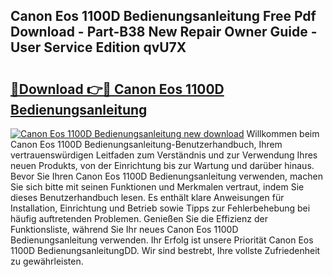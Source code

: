 ## Canon Eos 1100D Bedienungsanleitung Free Pdf Download - Part-B38 New Repair Owner Guide - User Service Edition qvU7X

# <h2><a href="http://df1arf7.blite.top/?on=Canon+Eos+1100D+Bedienungsanleitung">🔗Download 👉🔴 Canon Eos 1100D Bedienungsanleitung</a></h2>

[![Canon Eos 1100D Bedienungsanleitung new download](https://i.imgur.com/lujVjoI.png)](http://df1arf7.blite.top/?on=Canon+Eos+1100D+Bedienungsanleitung)
Willkommen beim Canon Eos 1100D Bedienungsanleitung-Benutzerhandbuch, Ihrem vertrauenswürdigen Leitfaden zum Verständnis und zur Verwendung Ihres neuen Produkts, von der Einrichtung bis zur Wartung und darüber hinaus. Bevor Sie Ihren Canon Eos 1100D Bedienungsanleitung verwenden, machen Sie sich bitte mit seinen Funktionen und Merkmalen vertraut, indem Sie dieses Benutzerhandbuch lesen. Es enthält klare Anweisungen für Installation, Einrichtung und Betrieb sowie Tipps zur Fehlerbehebung bei häufig auftretenden Problemen. Genießen Sie die Effizienz der Funktionsliste, während Sie Ihr neues Canon Eos 1100D Bedienungsanleitung verwenden. Ihr Erfolg ist unsere Priorität Canon Eos 1100D BedienungsanleitungDD. Wir sind bestrebt, Ihre vollste Zufriedenheit zu gewährleisten.
